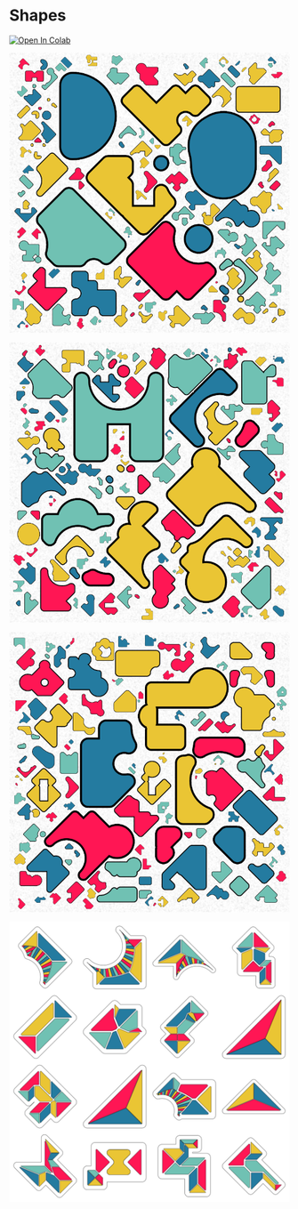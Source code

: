 
# Shapes

[![Open In Colab](https://colab.research.google.com/assets/colab-badge.svg)](https://colab.research.google.com/github/marceloprates/python-sketches/blob/master/shapes/shapes.ipynb)

![](figures/mosaic-1.png)

![](figures/mosaic-4.png)

![](figures/mosaic-5.png)

![](figures/mosaic-skeleton.png)